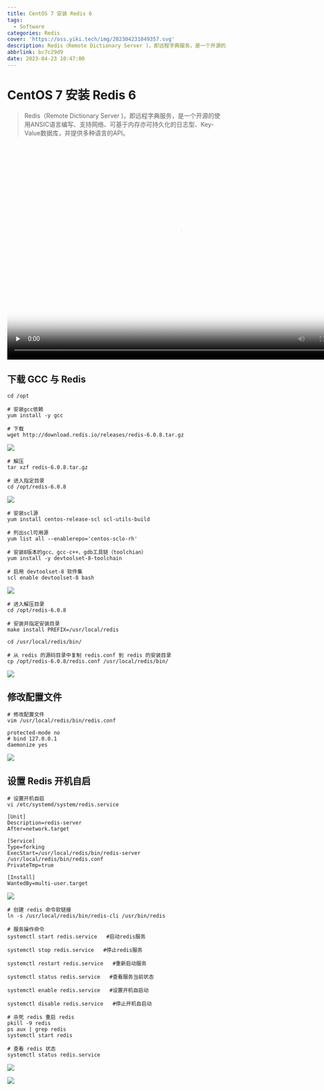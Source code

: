 ```yaml
---
title: CentOS 7 安装 Redis 6
tags:
  - Software
categories: Redis
cover: 'https://oss.yiki.tech/img/202304231049357.svg'
description: Redis（Remote Dictionary Server )，即远程字典服务，是一个开源的使用ANSIC语言编写、支持网络、可基于内存亦可持久化的日志型、Key-Value数据库，并提供多种语言的API。
abbrlink: bc7c29d9
date: 2023-04-23 10:47:00
---
```


# CentOS 7 安装 Redis 6

> Redis（Remote Dictionary Server )，即远程字典服务，是一个开源的使用ANSIC语言编写、支持网络、可基于内存亦可持久化的日志型、Key-Value数据库，并提供多种语言的API。

<div>
  <!-- mp4格式 -->
  <video id="video" controls="" width="800" height="500" preload="none" poster="封面">
        <source id="mp4" src="https://oss.yiki.tech/img/202304231046140.mp4" type="video/mp4">
  </videos>
</div>


## 下载 GCC 与 Redis

```shell
cd /opt

# 安装gcc依赖
yum install -y gcc

# 下载
wget http://download.redis.io/releases/redis-6.0.8.tar.gz
```

![](https://oss.yiki.tech/img/202304231045961.png)

```shell
# 解压
tar xzf redis-6.0.8.tar.gz

# 进入指定目录
cd /opt/redis-6.0.8
```

![](https://oss.yiki.tech/img/202304231045187.png)

```shell
# 安装scl源
yum install centos-release-scl scl-utils-build

# 列出scl可用源
yum list all --enablerepo='centos-sclo-rh'

# 安装8版本的gcc、gcc-c++、gdb工具链（toolchian）
yum install -y devtoolset-8-toolchain

# 启用 devtoolset-8 软件集
scl enable devtoolset-8 bash
```

![](https://oss.yiki.tech/img/202304231045850.png)

```shell
# 进入解压目录
cd /opt/redis-6.0.8

# 安装并指定安装目录
make install PREFIX=/usr/local/redis

cd /usr/local/redis/bin/

# 从 redis 的源码目录中复制 redis.conf 到 redis 的安装目录
cp /opt/redis-6.0.8/redis.conf /usr/local/redis/bin/
```

![](https://oss.yiki.tech/img/202304231043113.png)

## 修改配置文件

```shell
# 修改配置文件
vim /usr/local/redis/bin/redis.conf 

protected-mode no
# bind 127.0.0.1
daemonize yes
```

![](https://oss.yiki.tech/img/202304231043877.png)

## 设置 Redis 开机自启

```shell
# 设置开机自启
vi /etc/systemd/system/redis.service

[Unit]
Description=redis-server
After=network.target

[Service]
Type=forking
ExecStart=/usr/local/redis/bin/redis-server /usr/local/redis/bin/redis.conf
PrivateTmp=true

[Install]
WantedBy=multi-user.target
```

![](https://oss.yiki.tech/img/202304231043397.png)

```shell
# 创建 redis 命令软链接
ln -s /usr/local/redis/bin/redis-cli /usr/bin/redis

# 服务操作命令
systemctl start redis.service   #启动redis服务

systemctl stop redis.service   #停止redis服务

systemctl restart redis.service   #重新启动服务

systemctl status redis.service   #查看服务当前状态

systemctl enable redis.service   #设置开机自启动

systemctl disable redis.service   #停止开机自启动

# 杀死 redis 重启 redis
pkill -9 redis
ps aux | grep redis
systemctl start redis

# 查看 redis 状态
systemctl status redis.service
```

![](https://oss.yiki.tech/img/202304231043211.png)

![](https://oss.yiki.tech/img/202304231042187.png)
